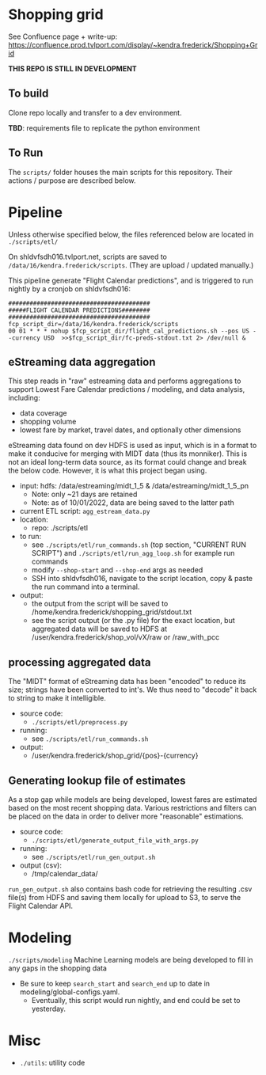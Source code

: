 

# Shopping grid

See Confluence page + write-up: https://confluence.prod.tvlport.com/display/~kendra.frederick/Shopping+Grid

**THIS REPO IS STILL IN DEVELOPMENT**

## To build
Clone repo locally and transfer to a dev environment. 

**TBD**: requirements file to replicate the python environment

## To Run
The `scripts/` folder houses the main scripts for this repository. Their actions / purpose are described below.


# Pipeline
Unless otherwise specified below, the files referenced below are located in `./scripts/etl/`

On shldvfsdh016.tvlport.net, scripts are saved to `/data/16/kendra.frederick/scripts`. (They are upload / updated manually.)

This pipeline generate "Flight Calendar predictions", and is triggered to run nightly by a cronjob on shldvfsdh016:
```
########################################
#####FLIGHT CALENDAR PREDICTIONS########
########################################
fcp_script_dir=/data/16/kendra.frederick/scripts
00 01 * * * nohup $fcp_script_dir/flight_cal_predictions.sh --pos US --currency USD  >>$fcp_script_dir/fc-preds-stdout.txt 2> /dev/null &
```

## eStreaming data aggregation 

This step reads in "raw" estreaming data and performs aggregations to support Lowest Fare Calendar predictions / modeling, and data analysis, including:
- data coverage
- shopping volume 
- lowest fare by market, travel dates, and optionally other dimensions


eStreaming data found on dev HDFS is used as input, which is in a format to make it conducive for merging with MIDT data (thus its monniker). This is not an ideal long-term data source, as its format could change and break the below code. However, it is what this project began using.

- input: hdfs: /data/estreaming/midt_1_5 & /data/estreaming/midt_1_5_pn
    - Note: only ~21 days are retained
    - Note: as of 10/01/2022, data are being saved to the latter path
- current ETL script: `agg_estream_data.py`
- location:
    - repo: ./scripts/etl
- to run:
    - see `./scripts/etl/run_commands.sh` (top section, "CURRENT RUN SCRIPT") and `./scripts/etl/run_agg_loop.sh` for example run commands
    - modify `--shop-start` and `--shop-end` args as needed
    - SSH into shldvfsdh016, navigate to the script location, copy & paste the run command into a terminal.
- output: 
    - the output from the script will be saved to /home/kendra.frederick/shopping_grid/stdout.txt
    - see the script output (or the .py file) for the exact location, but aggregated data will be saved to HDFS at /user/kendra.frederick/shop_vol/vX/raw or /raw_with_pcc


## processing aggregated data
The "MIDT" format of eStreaming data has been "encoded" to reduce its size; strings have been converted to int's. We thus need to "decode" it back to string to make it intelligible.

- source code: 
    - `./scripts/etl/preprocess.py`
- running:
    - see `./scripts/etl/run_commands.sh`
- output:
    - /user/kendra.frederick/shop_grid/{pos}-{currency}

## Generating lookup file of estimates

As a stop gap while models are being developed, lowest fares are estimated based on the most recent shopping data. Various restrictions and filters can be placed on the data in order to deliver more "reasonable" estimations. 

- source code: 
    - `./scripts/etl/generate_output_file_with_args.py`
- running:
    - see `./scripts/etl/run_gen_output.sh`
- output (csv):
    - /tmp/calendar_data/

`run_gen_output.sh` also contains bash code for retrieving the resulting .csv file(s) from HDFS and saving them locally for upload to S3, to serve the Flight Calendar API.


# Modeling
`./scripts/modeling`
Machine Learning models are being developed to fill in any gaps in the shopping data

- Be sure to keep `search_start` and `search_end` up to date in modeling/global-configs.yaml.
    - Eventually, this script would run nightly, and end could be set to yesterday.


# Misc
- `./utils`: utility code
